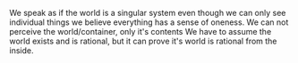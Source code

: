 We speak as if the world is a singular system  even though we can only see individual things we believe everything has a sense of oneness.
We can not perceive the world/container, only it's contents
We have to assume the world exists and is rational, but it can prove it's world is rational from the inside.